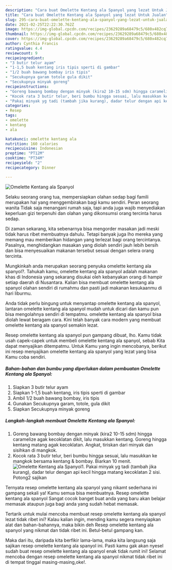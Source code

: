 ```yaml
---
description: "Cara buat Omelette Kentang ala Spanyol yang lezat Untuk Jualan"
title: "Cara buat Omelette Kentang ala Spanyol yang lezat Untuk Jualan"
slug: 295-cara-buat-omelette-kentang-ala-spanyol-yang-lezat-untuk-jualan
date: 2021-02-25T22:22:30.762Z
image: https://img-global.cpcdn.com/recipes/23629289a68479c5/680x482cq70/omelette-kentang-ala-spanyol-foto-resep-utama.jpg
thumbnail: https://img-global.cpcdn.com/recipes/23629289a68479c5/680x482cq70/omelette-kentang-ala-spanyol-foto-resep-utama.jpg
cover: https://img-global.cpcdn.com/recipes/23629289a68479c5/680x482cq70/omelette-kentang-ala-spanyol-foto-resep-utama.jpg
author: Cynthia Francis
ratingvalue: 4.4
reviewcount: 9
recipeingredient:
- "3 butir telur ayam"
- "1-1,5 buah kentang iris tipis sperti di gambar"
- "1/2 buah bawang bombay iris tipis"
- "Secukupnya garam totole gula dikit"
- "Secukupnya minyak goreng"
recipeinstructions:
- "Goreng bawang bombay dengan minyak (kira2 10-15 sdm) hingga caramelize agak kecoklatan dikit, lalu masukkan kentang. Goreng hingga kentang matang agak kecoklatan. Angkat, tiriskan dari minyak dan sisihkan di mangkok."
- "Kocok rata 3 butir telur, beri bumbu hingga sesuai, lalu masukkan ke mangkok bersama kentang &amp; bombay. Biarkan 10 menit."
- "Pakai minyak yg tadi (tambah jika kurang), dadar telur dengan api kecil hingga matang kecoklatan 2 sisi. Potong2 sajikan"
categories:
- Resep
tags:
- omelette
- kentang
- ala

katakunci: omelette kentang ala 
nutrition: 160 calories
recipecuisine: Indonesian
preptime: "PT12M"
cooktime: "PT34M"
recipeyield: "2"
recipecategory: Dinner

---
```



![Omelette Kentang ala Spanyol](https://img-global.cpcdn.com/recipes/23629289a68479c5/680x482cq70/omelette-kentang-ala-spanyol-foto-resep-utama.jpg)

Selaku seorang orang tua, mempersiapkan olahan sedap bagi famili merupakan hal yang menggembirakan bagi kamu sendiri. Peran seorang  wanita Tidak saja menangani rumah saja, tapi anda juga wajib menyediakan keperluan gizi terpenuhi dan olahan yang dikonsumsi orang tercinta harus sedap.

Di zaman  sekarang, kita sebenarnya bisa mengorder masakan jadi meski tidak harus ribet membuatnya dahulu. Tetapi banyak juga lho mereka yang memang mau memberikan hidangan yang terlezat bagi orang tercintanya. Pasalnya, menghidangkan masakan yang diolah sendiri jauh lebih bersih dan bisa menyesuaikan makanan tersebut sesuai dengan selera orang tercinta. 



Mungkinkah anda merupakan seorang penyuka omelette kentang ala spanyol?. Tahukah kamu, omelette kentang ala spanyol adalah makanan khas di Indonesia yang sekarang disukai oleh kebanyakan orang di hampir setiap daerah di Nusantara. Kalian bisa membuat omelette kentang ala spanyol olahan sendiri di rumahmu dan pasti jadi makanan kesukaanmu di hari liburmu.

Anda tidak perlu bingung untuk menyantap omelette kentang ala spanyol, lantaran omelette kentang ala spanyol mudah untuk dicari dan kamu pun bisa mengolahnya sendiri di tempatmu. omelette kentang ala spanyol bisa diolah lewat beragam cara. Kini telah banyak cara modern yang membuat omelette kentang ala spanyol semakin lezat.

Resep omelette kentang ala spanyol pun gampang dibuat, lho. Kamu tidak usah capek-capek untuk membeli omelette kentang ala spanyol, sebab Kita dapat menyajikan ditempatmu. Untuk Kamu yang ingin mencobanya, berikut ini resep menyajikan omelette kentang ala spanyol yang lezat yang bisa Kamu coba sendiri.

<!--inarticleads1-->

##### Bahan-bahan dan bumbu yang diperlukan dalam pembuatan Omelette Kentang ala Spanyol:

1. Siapkan 3 butir telur ayam
1. Siapkan 1-1,5 buah kentang, iris tipis sperti di gambar
1. Ambil 1/2 buah bawang bombay, iris tipis
1. Gunakan Secukupnya garam, totole, gula dikit
1. Siapkan Secukupnya minyak goreng




<!--inarticleads2-->

##### Langkah-langkah membuat Omelette Kentang ala Spanyol:

1. Goreng bawang bombay dengan minyak (kira2 10-15 sdm) hingga caramelize agak kecoklatan dikit, lalu masukkan kentang. Goreng hingga kentang matang agak kecoklatan. Angkat, tiriskan dari minyak dan sisihkan di mangkok.
1. Kocok rata 3 butir telur, beri bumbu hingga sesuai, lalu masukkan ke mangkok bersama kentang &amp; bombay. Biarkan 10 menit.
<img src="https://img-global.cpcdn.com/steps/37f323ca43b1dfb2/160x128cq70/omelette-kentang-ala-spanyol-langkah-memasak-2-foto.jpg" alt="Omelette Kentang ala Spanyol">1. Pakai minyak yg tadi (tambah jika kurang), dadar telur dengan api kecil hingga matang kecoklatan 2 sisi. Potong2 sajikan




Ternyata resep omelette kentang ala spanyol yang nikamt sederhana ini gampang sekali ya! Kamu semua bisa membuatnya. Resep omelette kentang ala spanyol Sangat cocok banget buat anda yang baru akan belajar memasak ataupun juga bagi anda yang sudah hebat memasak.

Tertarik untuk mulai mencoba membuat resep omelette kentang ala spanyol lezat tidak ribet ini? Kalau kalian ingin, mending kamu segera menyiapkan alat dan bahan-bahannya, maka bikin deh Resep omelette kentang ala spanyol yang nikmat dan tidak ribet ini. Betul-betul gampang kan. 

Maka dari itu, daripada kita berfikir lama-lama, maka kita langsung saja sajikan resep omelette kentang ala spanyol ini. Pasti kamu gak akan nyesel sudah buat resep omelette kentang ala spanyol enak tidak rumit ini! Selamat mencoba dengan resep omelette kentang ala spanyol nikmat tidak ribet ini di tempat tinggal masing-masing,oke!.

